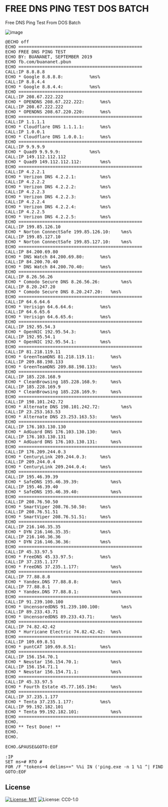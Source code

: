 # FREE DNS PING TEST DOS BATCH
Free DNS Ping Test From DOS Batch

![image](https://user-images.githubusercontent.com/42666125/111258868-63837f80-8650-11eb-9195-6724305de12b.png)

<pre>
@ECHO off
ECHO ===============================================
ECHO FREE DNS PING TEST
ECHO BY: BUANANET, SEPTEMBER 2019
ECHO fb.com/buananet.pbun
ECHO ===============================================
CALL:IP 8.8.8.8
ECHO * Google 8.8.8.8:			%ms%
CALL:IP 8.8.4.4
ECHO * Google 8.8.4.4:			%ms%
ECHO ===============================================
CALL:IP 208.67.222.222
ECHO * OPENDNS 208.67.222.222:		%ms%
CALL:IP 208.67.222.222
ECHO * OPENDNS 208.67.220.220:		%ms%
ECHO ===============================================
CALL:IP 1.1.1.1
ECHO * Cloudflare DNS 1.1.1.1:		%ms%
CALL:IP 1.0.0.1
ECHO * Cloudflare DNS 1.0.0.1:		%ms%
ECHO ===============================================
CALL:IP 9.9.9.9
ECHO * Quad9 9.9.9.9:			%ms%
CALL:IP 149.112.112.112
ECHO * Quad9 149.112.112.112:		%ms%
ECHO ===============================================
CALL:IP 4.2.2.1
ECHO * Verizon DNS 4.2.2.1:			%ms%
CALL:IP 4.2.2.2
ECHO * Verizon DNS 4.2.2.2:			%ms%
CALL:IP 4.2.2.3
ECHO * Verizon DNS 4.2.2.3:			%ms%
CALL:IP 4.2.2.4
ECHO * Verizon DNS 4.2.2.4:			%ms%
CALL:IP 4.2.2.5
ECHO * Verizon DNS 4.2.2.5:			%ms%
ECHO ===============================================
CALL:IP 199.85.126.10
ECHO * Norton ConnectSafe 199.85.126.10:	%ms%
CALL:IP 199.85.127.10
ECHO * Norton ConnectSafe 199.85.127.10:	%ms%
ECHO ===============================================
CALL:IP 84.200.69.80
ECHO * DNS Watch 84.200.69.80:		%ms%
CALL:IP 84.200.70.40
ECHO * DNS Watch 84.200.70.40:		%ms%
ECHO ===============================================
CALL:IP 8.26.56.26
ECHO * Comodo Secure DNS 8.26.56.26:		%ms%
CALL:IP 8.20.247.20
ECHO * Comodo Secure DNS 8.20.247.20:	%ms%
ECHO ===============================================
CALL:IP 64.6.64.6
ECHO * Verisign 64.6.64.6:			%ms%
CALL:IP 64.6.65.6	
ECHO * Verisign 64.6.65.6:			%ms%
ECHO ===============================================
CALL:IP 192.95.54.3
ECHO * OpenNIC 192.95.54.3:			%ms%
CALL:IP 192.95.54.1
ECHO * OpenNIC 192.95.54.1:			%ms%
ECHO ===============================================
CALL:IP 81.218.119.11
ECHO * GreenTeamDNS 81.218.119.11:		%ms%
CALL:IP 209.88.198.133	
ECHO * GreenTeamDNS 209.88.198.133:		%ms%
ECHO ===============================================
CALL:IP 185.228.168.9
ECHO * CleanBrowsing 185.228.168.9:		%ms%
CALL:IP 185.228.169.9
ECHO * CleanBrowsing 185.228.169.9:		%ms%
ECHO ===============================================
CALL:IP 198.101.242.72
ECHO * Alternate DNS 198.101.242.72:		%ms%
CALL:IP 23.253.163.53
ECHO * Alternate DNS 23.253.163.53:		%ms%
ECHO ===============================================
CALL:IP 176.103.130.130
ECHO * AdGuard DNS 176.103.130.130:		%ms%
CALL:IP 176.103.130.131
ECHO * AdGuard DNS 176.103.130.131:		%ms%
ECHO ===============================================
CALL:IP 176.209.244.0.3
ECHO * CenturyLink 209.244.0.3:		%ms%
CALL:IP 209.244.0.4
ECHO * CenturyLink 209.244.0.4:		%ms%
ECHO ===============================================
CALL:IP 195.46.39.39
ECHO * SafeDNS 195.46.39.39:			%ms%
CALL:IP 195.46.39.40
ECHO * SafeDNS 195.46.39.40:			%ms%
ECHO ===============================================
CALL:IP 208.76.50.50
ECHO * SmartViper 208.76.50.50:		%ms%
CALL:IP 208.76.51.51
ECHO * SmartViper 208.76.51.51:		%ms%
ECHO ===============================================
CALL:IP 216.146.35.35
ECHO * DYN 216.146.35.35:			%ms%
CALL:IP 216.146.36.36
ECHO * DYN 216.146.36.36:			%ms%
ECHO ===============================================
CALL:IP 45.33.97.5
ECHO * FreeDNS 45.33.97.5:			%ms%
CALL:IP 37.235.1.177
ECHO * FreeDNS 37.235.1.177:			%ms%
ECHO ===============================================
CALL:IP 77.88.8.8
ECHO * Yandex.DNS 77.88.8.8:			%ms%
CALL:IP 77.88.8.1
ECHO * Yandex.DNS 77.88.8.1:			%ms%
ECHO ===============================================
CALL:IP 91.239.100.100
ECHO * UncensoredDNS 91.239.100.100:		%ms%
CALL:IP 89.233.43.71
ECHO * UncensoredDNS 89.233.43.71:		%ms%
ECHO ===============================================
CALL:IP 74.82.42.42
ECHO * Hurricane Electric 74.82.42.42:	%ms%
ECHO ===============================================
CALL:IP 109.69.8.51
ECHO * puntCAT 109.69.8.51:			%ms%
ECHO ===============================================
CALL:IP 156.154.70.1
ECHO * Neustar 156.154.70.1:			%ms%
CALL:IP 156.154.71.1	
ECHO * Neustar 156.154.71.1:			%ms%
ECHO ===============================================
CALL:IP 45.33.97.5
ECHO * Fourth Estate 45.77.165.194:		%ms%
ECHO ===============================================
CALL:IP 37.235.1.177
ECHO * Tenta 37.235.1.177:			%ms%
CALL:IP 99.192.182.101
ECHO * Tenta 99.192.182.101:			%ms%
ECHO ===============================================
ECHO.
ECHO ** Test Done! **
ECHO.
ECHO.
  
ECHO.&PAUSE&GOTO:EOF
 
:IP
SET ms=# RTO #
FOR /F "tokens=4 delims==" %%i IN ('ping.exe -n 1 %1 ^| FIND "ms"') DO SET ms=%%i
GOTO:EOF
</pre>


## <b>License</b><br>
[![License: MIT](https://img.shields.io/badge/License-MIT-yellow.svg)](https://opensource.org/licenses/MIT)
![License: CC0-1.0](https://img.shields.io/badge/License-CC0_1.0-lightgrey.svg)

